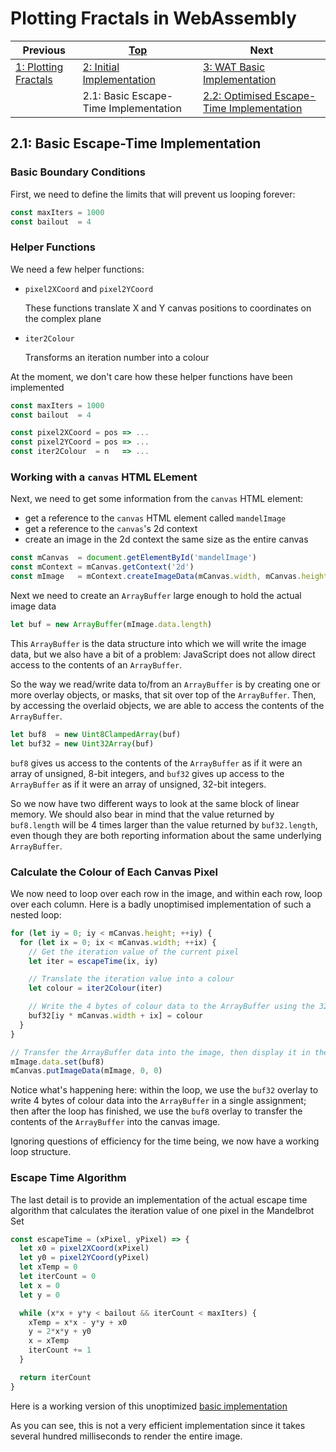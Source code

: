 # Plotting Fractals in WebAssembly

| Previous | [Top](/chriswhealy/plotting-fractals-in-webassembly) | Next
|---|---|---
| [1: Plotting Fractals](../../01%20Plotting%20Fractals/) | [2: Initial Implementation](../) | [3: WAT Basic Implementation](../../03%20WAT%20Basic%20Implementation/)
| | 2.1: Basic Escape-Time Implementation | [2.2: Optimised Escape-Time Implementation](../02/)

## 2.1: Basic Escape-Time Implementation

### Basic Boundary Conditions

First, we need to define the limits that will prevent us looping forever:

```javascript
const maxIters = 1000
const bailout  = 4
```

### Helper Functions

We need a few helper functions:

* `pixel2XCoord` and `pixel2YCoord`

   These functions translate X and Y canvas positions to coordinates on the complex plane
   
* `iter2Colour`

   Transforms an iteration number into a colour

At the moment, we don't care how these helper functions have been implemented

```javascript
const maxIters = 1000
const bailout  = 4

const pixel2XCoord = pos => ...
const pixel2YCoord = pos => ...
const iter2Colour  = n   => ...
```

### Working with a `canvas` HTML ELement

Next, we need to get some information from the `canvas` HTML element:

* get a reference to the `canvas` HTML element called `mandelImage`
* get a reference to the `canvas`'s 2d context
* create an image in the 2d context the same size as the entire canvas

```javascript
const mCanvas  = document.getElementById('mandelImage')
const mContext = mCanvas.getContext('2d')
const mImage   = mContext.createImageData(mCanvas.width, mCanvas.height)
```

Next we need to create an `ArrayBuffer` large enough to hold the actual image data

```javascript
let buf = new ArrayBuffer(mImage.data.length)
```

This `ArrayBuffer` is the data structure into which we will write the image data, but we also have a bit of a problem: JavaScript does not allow direct access to the contents of an `ArrayBuffer`.

So the way we read/write data to/from an `ArrayBuffer` is by creating one or more overlay objects, or masks, that sit over top of the `ArrayBuffer`.  Then, by accessing the overlaid objects, we are able to access the contents of the `ArrayBuffer`.

```javascript
let buf8  = new Uint8ClampedArray(buf)
let buf32 = new Uint32Array(buf)
```

`buf8` gives us access to the contents of the `ArrayBuffer` as if it were an array of unsigned, 8-bit integers, and `buf32` gives up access to the `ArrayBuffer` as if it were an array of unsigned, 32-bit integers.

So we now have two different ways to look at the same block of linear memory.  We should also bear in mind that the value returned by `buf8.length` will be 4 times larger than the value returned by `buf32.length`, even though they are both reporting information about the same underlying `ArrayBuffer`.

### Calculate the Colour of Each Canvas Pixel

We now need to loop over each row in the image, and within each row, loop over each column.  Here is a badly unoptimised implementation of such a nested loop:

```javascript
for (let iy = 0; iy < mCanvas.height; ++iy) {
  for (let ix = 0; ix < mCanvas.width; ++ix) {
    // Get the iteration value of the current pixel
    let iter = escapeTime(ix, iy)

    // Translate the iteration value into a colour
    let colour = iter2Colour(iter)

    // Write the 4 bytes of colour data to the ArrayBuffer using the 32-bit overlay
    buf32[iy * mCanvas.width + ix] = colour
  }
}

// Transfer the ArrayBuffer data into the image, then display it in the canvas
mImage.data.set(buf8)
mCanvas.putImageData(mImage, 0, 0)
```

Notice what's happening here: within the loop, we use the `buf32` overlay to write 4 bytes of colour data into the `ArrayBuffer` in a single assignment; then after the loop has finished, we use the `buf8` overlay to transfer the contents of the `ArrayBuffer` into the canvas image.

Ignoring questions of efficiency for the time being, we now have a working loop structure.

### Escape Time Algorithm

The last detail is to provide an implementation of the actual escape time algorithm that calculates the iteration value of one pixel in the Mandelbrot Set

```javascript
const escapeTime = (xPixel, yPixel) => {
  let x0 = pixel2XCoord(xPixel)
  let y0 = pixel2YCoord(yPixel)
  let xTemp = 0
  let iterCount = 0
  let x = 0
  let y = 0

  while (x*x + y*y < bailout && iterCount < maxIters) {
    xTemp = x*x - y*y + x0
    y = 2*x*y + y0
    x = xTemp
    iterCount += 1
  }

  return iterCount
}
```

Here is a working version of this unoptimized [basic implementation](basic-implementation.html)

As you can see, this is not a very efficient implementation since it takes several hundred milliseconds to render the entire image.

